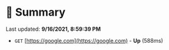 # 📖 Summary
Last updated: **9/16/2021, 8:59:39 PM**

- `GET` [https://google.com](https://google.com) - **Up** (588ms)
